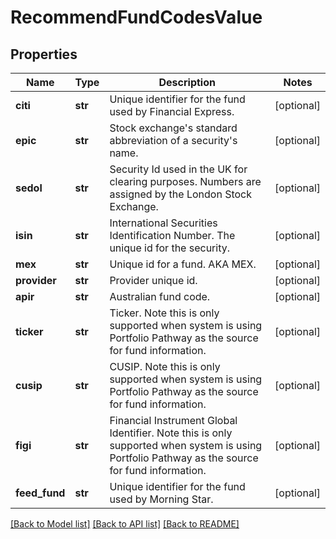 # RecommendFundCodesValue

## Properties
Name | Type | Description | Notes
------------ | ------------- | ------------- | -------------
**citi** | **str** | Unique identifier for the fund used by Financial Express. | [optional] 
**epic** | **str** | Stock exchange&#x27;s standard abbreviation of a security&#x27;s name. | [optional] 
**sedol** | **str** | Security Id used in the UK for clearing purposes. Numbers are assigned by the London Stock Exchange. | [optional] 
**isin** | **str** | International Securities Identification Number. The unique id for the security. | [optional] 
**mex** | **str** | Unique id for a fund. AKA MEX. | [optional] 
**provider** | **str** | Provider unique id. | [optional] 
**apir** | **str** | Australian fund code. | [optional] 
**ticker** | **str** | Ticker. Note this is only supported when system is using Portfolio Pathway as the source for fund information. | [optional] 
**cusip** | **str** | CUSIP. Note this is only supported when system is using Portfolio Pathway as the source for fund information. | [optional] 
**figi** | **str** | Financial Instrument Global Identifier. Note this is only supported when system is using Portfolio Pathway as the source for fund information. | [optional] 
**feed_fund** | **str** | Unique identifier for the fund used by Morning Star. | [optional] 

[[Back to Model list]](../README.md#documentation-for-models) [[Back to API list]](../README.md#documentation-for-api-endpoints) [[Back to README]](../README.md)

